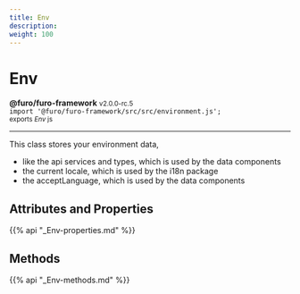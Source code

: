 ```yaml
---
title: Env
description: 
weight: 100
---
```


# Env

**@furo/furo-framework** <small>v2.0.0-rc.5</small>
<br>`import '@furo/furo-framework/src/src/environment.js';`<small>
<br>exports *Env* js</small>


****

This class stores your environment data,
- like the api services and types, which is used by the data components
- the current locale, which is used by the i18n package
- the acceptLanguage, which is used by the data components

## Attributes and Properties
{{% api "_Env-properties.md" %}}





## Methods
{{% api "_Env-methods.md" %}}

